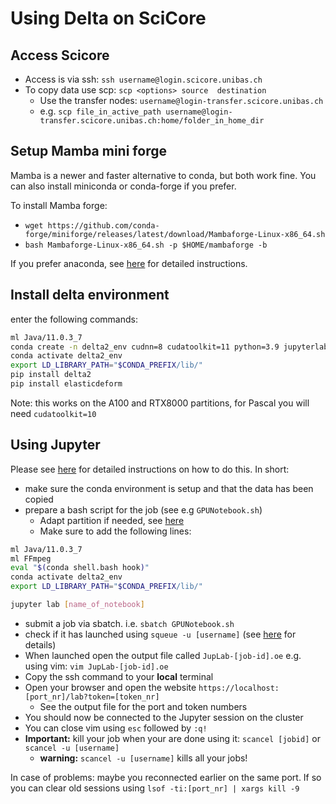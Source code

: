 # Using Delta on SciCore

## Access Scicore

- Access is via ssh: `ssh username@login.scicore.unibas.ch`
- To copy data use scp: `scp <options> source  destination`
  - Use the transfer nodes: `username@login-transfer.scicore.unibas.ch`
  - e.g. `scp file_in_active_path username@login-transfer.scicore.unibas.ch:home/folder_in_home_dir`

## Setup Mamba mini forge

Mamba is a newer and faster alternative to conda, but both work fine. You can also install miniconda or conda-forge if you prefer.

To install Mamba forge:

- `wget https://github.com/conda-forge/miniforge/releases/latest/download/Mambaforge-Linux-x86_64.sh`
- `bash Mambaforge-Linux-x86_64.sh -p $HOME/mambaforge -b`

If you prefer anaconda, see [here](https://wiki.biozentrum.unibas.ch/pages/viewpage.action?pageId=100829566) for detailed instructions.

## Install delta environment

enter the following commands:

```bash
ml Java/11.0.3_7
conda create -n delta2_env cudnn=8 cudatoolkit=11 python=3.9 jupyterlab ipykernel
conda activate delta2_env
export LD_LIBRARY_PATH="$CONDA_PREFIX/lib/"
pip install delta2
pip install elasticdeform
```

Note: this works on the A100 and RTX8000 partitions, for Pascal you will need `cudatoolkit=10`

## Using Jupyter

Please see [here](https://wiki.biozentrum.unibas.ch/pages/viewpage.action?pageId=100829566) for detailed instructions on how to do this.
In short:

- make sure the conda environment is setup and that the data has been copied
- prepare a bash script for the job (see e.g  `GPUNotebook.sh`)
  - Adapt partition if needed, see [here](https://wiki.biozentrum.unibas.ch/display/scicore/4.+Queues+and+partitions)
  - Make sure to add the following lines:

```bash
ml Java/11.0.3_7
ml FFmpeg
eval "$(conda shell.bash hook)"
conda activate delta2_env
export LD_LIBRARY_PATH="$CONDA_PREFIX/lib/"

jupyter lab [name_of_notebook]
```

- submit a job via sbatch. i.e. `sbatch GPUNotebook.sh`
- check if it has launched using `squeue -u [username]` (see [here](https://wiki.biozentrum.unibas.ch/display/scicore/10.+Monitoring) for details)
- When launched open the output file called `JupLab-[job-id].oe` e.g. using vim: `vim JupLab-[job-id].oe`
- Copy the ssh command to your **local** terminal
- Open your browser and open the website `https://localhost:[port_nr]/lab?token=[token_nr]` 
  - See the output file for the port and token numbers
- You should now be connected to the Jupyter session on the cluster
- You can close vim using `esc` followed by `:q!`
- **Important:** kill your job when your are done using it: `scancel [jobid]` or `scancel -u [username]`
  - **warning:** `scancel -u [username]` kills all your jobs!

In case of problems: maybe you reconnected earlier on the same port. If so you can clear old sessions using `lsof -ti:[port_nr] | xargs kill -9`

